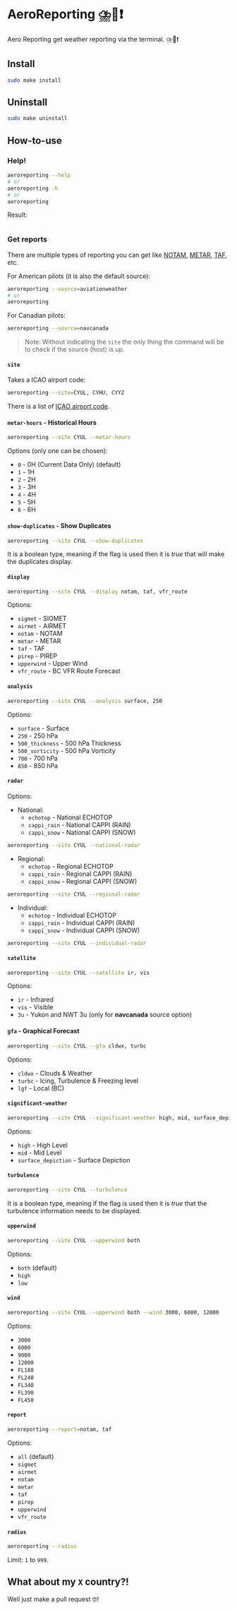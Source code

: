 # AeroReporting ⛈️🚨❗
Aero Reporting get weather reporting via the terminal. ⛈️🚨❗

## Install
```bash
sudo make install
```

## Uninstall
```bash
sudo make uninstall
```

## How-to-use
### Help!
```bash
aeroreporting --help
# or
aeroreporting -h
# or
aeroreporting
```

Result: 
```bash

```

### Get reports
There are multiple types of reporting you can get like [NOTAM](), [METAR](), [TAF](), etc.

For American pilots (it is also the default source):
```bash
aeroreporting --source=aviationweather
# or
aeroreporting
```

For Canadian pilots: 
```bash
aeroreporting --source=navcanada
```

> Note: Without indicating the `site` the only thing the command will be to check if the source (host) is up.

#### `site`
Takes a ICAO airport code: 
```bash
aeroreporting --site=CYUL, CYHU, CYYZ
```

There is a list of [ICAO airport code](https://en.wikipedia.org/wiki/ICAO_airport_code).

#### `metar-hours` - Historical Hours
```bash
aeroreporting --site CYUL --metar-hours
```

Options (only one can be chosen): 
- `0` - 0H (Current Data Only) (default)
- `1` - 1H
- `2` - 2H
- `3` - 3H
- `4` - 4H
- `5` - 5H
- `6` - 6H

#### `show-duplicates` - Show Duplicates
```bash
aeroreporting --site CYUL --show-duplicates
```
It is a boolean type, meaning if the flag is used then it is *true* that will make the duplicates display.

#### `display`
```bash
aeroreporting --site CYUL --display notam, taf, vfr_route
```

Options: 
- `sigmet` - SIGMET
- `airmet` - AIRMET
- `notam` - NOTAM
- `metar` - METAR
- `taf` - TAF
- `pirep` - PIREP
- `upperwind` - Upper Wind
- `vfr_route` - BC VFR Route Forecast

#### `analysis`
```bash
aeroreporting --site CYUL --analysis surface, 250
```

Options: 
- `surface` - Surface
- `250` - 250 hPa
- `500_thickness` - 500 hPa Thickness
- `500_vorticity` - 500 hPa Vorticity
- `700` - 700 hPa
- `850` - 850 hPa

#### `radar`

Options: 
- National: 
  - `echotop` - National ECHOTOP
  - `cappi_rain` - National CAPPI (RAIN)
  - `cappi_snow` - National CAPPI (SNOW)

```bash
aeroreporting --site CYUL --national-radar
```

- Regional: 
  - `echotop` - Regional ECHOTOP
  - `cappi_rain` - Regional CAPPI (RAIN)
  - `cappi_snow` - Regional CAPPI (SNOW)

```bash
aeroreporting --site CYUL --regional-radar
```

- Individual: 
  - `echotop` - Individual ECHOTOP
  - `cappi_rain` - Individual CAPPI (RAIN)
  - `cappi_snow` - Individual CAPPI (SNOW)

```bash
aeroreporting --site CYUL --individual-radar
```

#### `satellite`
```bash
aeroreporting --site CYUL --satellite ir, vis
```

Options: 
- `ir` - Infrared
- `vis` - Visible
- `3u` - Yukon and NWT 3u (only for **navcanada** source option)

#### `gfa` - Graphical Forecast
```bash
aeroreporting --site CYUL --gfa cldwx, turbc
```

Options: 
- `cldwx` - Clouds & Weather
- `turbc` - Icing, Turbulence & Freezing level
- `lgf` - Local (BC)

#### `significant-weather`
```bash
aeroreporting --site CYUL --significant-weather high, mid, surface_depiction
```

Options: 
- `high` - High Level
- `mid` - Mid Level
- `surface_depiction` - Surface Depiction

#### `turbulence`
```bash
aeroreporting --site CYUL --turbulence
```

It is a boolean type, meaning if the flag is used then it is *true* that the turbulence information needs to be displayed.

#### `upperwind`
```bash
aeroreporting --site CYUL --upperwind both
```

Options: 
- `both` (default)
- `high`
- `low`

#### `wind` 
```bash
aeroreporting --site CYUL --upperwind both --wind 3000, 6000, 12000
```

Options: 
- `3000`
- `6000`
- `9000`
- `12000`
- `FL180`
- `FL240`
- `FL340`
- `FL390`
- `FL450`

#### `report`
```bash
aeroreporting --report=notam, taf
```

Options: 
- `all` (default)
- `sigmet`
- `airmet`
- `notam`
- `metar`
- `taf`
- `pirep`
- `upperwind`
- `vfr_route`

#### `radius`
```bash
aeroreporting --radius 
```

Limit: `1` to `999`.

## What about my `X` country?!
Well just make a pull request 🤓!